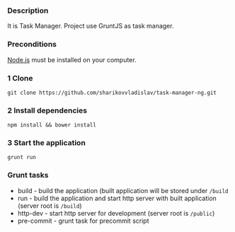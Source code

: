 ### Description

It is Task Manager. Project use GruntJS as task manager.

### Preconditions

[Node.js](https://nodejs.org/) must be installed on your computer.

### 1 Clone

```git clone https://github.com/sharikovvladislav/task-manager-ng.git```

### 2 Install dependencies

```npm install && bower install```

### 3 Start the application

```grunt run```

### Grunt tasks
- build - build the application (built application will be stored under `/build`
- run - build the application and start http server with built application (server root is `/build`)
- http-dev - start http server for development (server root is `/public`)
- pre-commit - grunt task for precommit script
